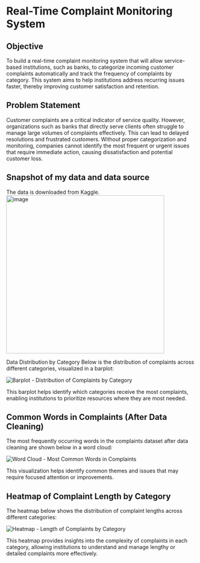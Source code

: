 # Real-Time Complaint Monitoring System
## Objective
To build a real-time complaint monitoring system that will allow service-based institutions, such as banks, to categorize incoming customer complaints automatically and track the frequency of complaints by category. This system aims to help institutions address recurring issues faster, thereby improving customer satisfaction and retention.

## Problem Statement
Customer complaints are a critical indicator of service quality. However, organizations such as banks that directly serve clients often struggle to manage large volumes of complaints effectively. This can lead to delayed resolutions and frustrated customers. Without proper categorization and monitoring, companies cannot identify the most frequent or urgent issues that require immediate action, causing dissatisfaction and potential customer loss.

## Snapshot of my data and data source

The data is downloaded from Kaggle.
<img width="419" alt="image" src="https://github.com/user-attachments/assets/9d07fcc0-51e4-4bd8-afc8-c4275757414e">


Data Distribution by Category
Below is the distribution of complaints across different categories, visualized in a barplot:

![Barplot - Distribution of Complaints by Category](https://github.com/user-attachments/assets/98b20590-9d5b-4ba9-9c05-a5c76959146e)

This barplot helps identify which categories receive the most complaints, enabling institutions to prioritize resources where they are most needed.

## Common Words in Complaints (After Data Cleaning)
The most frequently occurring words in the complaints dataset after data cleaning are shown below in a word cloud:

![Word Cloud - Most Common Words in Complaints](https://github.com/user-attachments/assets/270189d2-97cc-49a4-98cd-33994e37c8de)

This visualization helps identify common themes and issues that may require focused attention or improvements.

## Heatmap of Complaint Length by Category
The heatmap below shows the distribution of complaint lengths across different categories:

![Heatmap - Length of Complaints by Category](https://github.com/user-attachments/assets/29774533-3155-43ba-aab3-e18da636cf65)

This heatmap provides insights into the complexity of complaints in each category, allowing institutions to understand and manage lengthy or detailed complaints more effectively.




